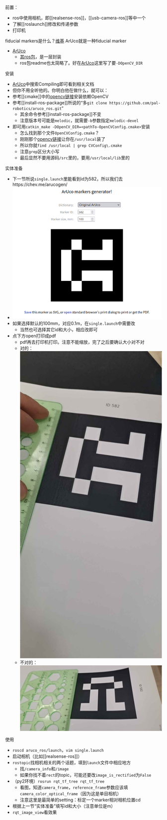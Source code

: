 前置：
- ros中使用相机，即[[realsense-ros]]，[[usb-camera-ros]]等中一个
- 了解[[roslaunch]]修改和传递参数
- 打印机

fiducial markers是什么？[维基](https://en.wikipedia.org/wiki/Fiducial_marker)
ArUco就是一种fiducial marker
- [ArUco](https://docs.google.com/document/d/1QU9KoBtjSM2kF6ITOjQ76xqL7H0TEtXriJX5kwi9Kgc/edit)
  - [其ros包](https://github.com/pal-robotics/aruco_ros/tree/melodic-devel)，是一层封装
  - ros包readme也太简略了。好在[ArUco](https://docs.google.com/document/d/1QU9KoBtjSM2kF6ITOjQ76xqL7H0TEtXriJX5kwi9Kgc/edit)这里写了要`-DOpenCV_DIR`

安装
- [ArUco](https://docs.google.com/document/d/1QU9KoBtjSM2kF6ITOjQ76xqL7H0TEtXriJX5kwi9Kgc/edit)中搜索Compiling即可看到相关文档
- 但你不用全听他的。你明白他在做什么，就可以：
- 参考[[cmake]]中的[opencv链接](https://docs.opencv.org/4.2.0/d7/d9f/tutorial_linux_install.html)安装依赖OpenCV
- 参考[[install-ros-package]]所说的“多`git clone https://github.com/pal-robotics/aruco_ros.git`”
  - 其余命令参考[[install-ros-package]]不变
  - 注意版本号可能是`melodic`，就需要`-b`参数指定`melodic-devel`
- 即可用`catkin_make -DOpenCV_DIR=<pathTo-OpenCVConfig.cmake>`安装
  - 怎么找到那个文件`OpenCVConfig.cmake`？
  - 刚刚那个[opencv链接](https://docs.opencv.org/4.2.0/d7/d9f/tutorial_linux_install.html)让你在`/usr/local`装了
  - 所以你就`find /usr/local | grep CVConfig\.cmake`
  - 注意`grep`区分大小写
  - 最后显然不要用源码`/src`里的，要用`/usr/local/lib`里的

实体准备
- 下一节所说`single.launch`里能看到id为582，所以我们去https://chev.me/arucogen/
- ![](aruco-582.png)
- 如果选择默认的100mm，对应0.1m，在`single.launch`中需要改
  - 当然也可选择其它id和大小，相应改即可
- 点下方open打印成pdf
  - pdf再去打印机打印。注意不能缩放，完了之后要确认大小对不对
  - 对的：![](aruco-original-size.jpg)
  - 不对的：![](aruco-zoomed.jpg)

使用
- `roscd aruco_ros/launch`，`vim single.launch`
- 启动相机（比如[[realsense-ros]]）
- `rostopic`找相机相关的两个话题，填到`launch`文件中相应地方
  - 找`/camera_info`和`/image`
  - 如果你找不着`rect`的topic，可能还要改`image_is_rectified`为`False`
- （py2环境）`rosrun rqt_tf_tree rqt_tf_tree`
  - 看图，知道`camera_frame`，`reference_frame`参数应该填`camera_color_optical_frame`（因为这是单目相机）
  - 注意这里是最简单的setting：标定一个marker相对相机位置cd
- 根据上一节“实体准备”填写id和大小（注意单位是m）
- `rqt_image_view`看效果